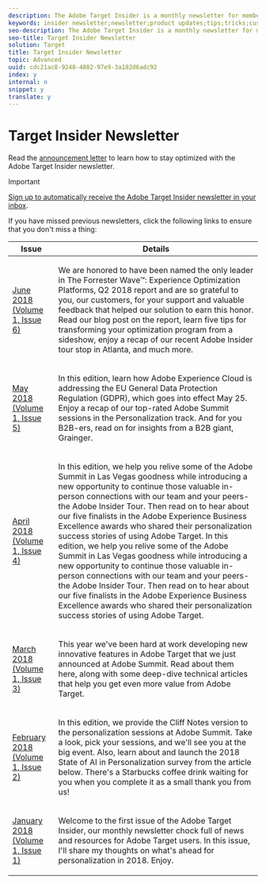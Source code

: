 ```yaml
---
description: The Adobe Target Insider is a monthly newsletter for members of the Adobe Target community. Learn about product updates and future plans, personalization and optimization tips and tricks, customer successes, upcoming events, information-filled white papers, popular blog posts, and more.
keywords: insider newsletter;newsletter;product updates;tips;tricks;customer success stories;success story;blogs
seo-description: The Adobe Target Insider is a monthly newsletter for members of the Adobe Target community. Learn about product updates and future plans, personalization and optimization tips and tricks, customer successes, upcoming events, information-filled white papers, popular blog posts, and more.
seo-title: Target Insider Newsletter
solution: Target
title: Target Insider Newsletter
topic: Advanced
uuid: cdc21ac8-9248-4802-97e9-3a182d6adc92
index: y
internal: n
snippet: y
translate: y
---
```


# Target Insider Newsletter

Read the [ announcement letter](https://theblog.adobe.com/stay-optimized-adobe-target-insider-newsletter/) to learn how to stay optimized with the Adobe Target Insider newsletter. 


>[!IMPORTANT]
>
>[ Sign up to automatically receive the Adobe Target Insider newsletter in your inbox](https://www.adobe.com/subscription/adobe_target_newsletter.html). 



If you have missed previous newsletters, click the following links to ensure that you don't miss a thing: 



<table id="table_F52EBE8CCAC344268A22248E3207916F"> 
 <thead> 
  <tr> 
   <th colname="col1" class="entry"> Issue </th> 
   <th colname="col2" class="entry"> Details </th> 
  </tr>
 </thead>
 <tbody> 
  <tr> 
   <td colname="col1"> <p><a href="http://m.messages.adobe.com/rest/head/mirrorPage/@9hfJmMbdVctAma_Ylarpy1J8yxKovpv0Ir2mtII1o9LY9Vx-yD5ErE52GU0rvvvJU1C99FzQWFyqf2zHrBTcwlmSo7z4jMgjEH4-nVUdQS4XIfM3.html" format="html" scope="external"> June 2018 (Volume 1, Issue 6)</a> </p> </td> 
   <td colname="col2"> <p>We are honored to have been named the only leader in The Forrester Wave™: Experience Optimization Platforms, Q2 2018 report and are so grateful to you, our customers, for your support and valuable feedback that helped our solution to earn this honor. Read our blog post on the report, learn five tips for transforming your optimization program from a sideshow, enjoy a recap of our recent Adobe Insider tour stop in Atlanta, and much more. </p> </td> 
  </tr> 
  <tr> 
   <td colname="col1"> <p><a href="https://marketing.adobe.com/resources/help/en_US/target/newsletters/newsletter-2018-may.html" format="html" scope="external"> May 2018 (Volume 1, Issue 5) </a> </p> </td> 
   <td colname="col2"> <p> In this edition, learn how Adobe Experience Cloud is addressing the EU General Data Protection Regulation (GDPR), which goes into effect May 25. Enjoy a recap of our top-rated Adobe Summit sessions in the Personalization track. And for you B2B-ers, read on for insights from a B2B giant, Grainger. </p> </td> 
  </tr> 
  <tr> 
   <td colname="col1"> <p><a href="https://marketing.adobe.com/resources/help/en_US/target/newsletters/newsletter-2018-april.html" format="html" scope="external"> April 2018 (Volume 1, Issue 4) </a> </p> </td> 
   <td colname="col2"> <p>In this edition, we help you relive some of the Adobe Summit in Las Vegas goodness while introducing a new opportunity to continue those valuable in-person connections with our team and your peers-the Adobe Insider Tour. Then read on to hear about our five finalists in the Adobe Experience Business Excellence awards who shared their personalization success stories of using Adobe Target. In this edition, we help you relive some of the Adobe Summit in Las Vegas goodness while introducing a new opportunity to continue those valuable in-person connections with our team and your peers-the Adobe Insider Tour. Then read on to hear about our five finalists in the Adobe Experience Business Excellence awards who shared their personalization success stories of using Adobe Target. </p> </td> 
  </tr> 
  <tr> 
   <td colname="col1"> <p><a href="https://marketing.adobe.com/resources/help/en_US/target/newsletters/newsletter-2018-march.html" format="html" scope="external"> March 2018 (Volume 1, Issue 3)</a> </p> </td> 
   <td colname="col2"> <p>This year we've been hard at work developing new innovative features in Adobe Target that we just announced at Adobe Summit. Read about them here, along with some deep-dive technical articles that help you get even more value from Adobe Target. </p> </td> 
  </tr> 
  <tr> 
   <td colname="col1"> <p><a href="https://marketing.adobe.com/resources/help/en_US/target/newsletters/newsletter-2018-february.html" format="html" scope="external"> February 2018 (Volume 1, Issue 2)</a> </p> </td> 
   <td colname="col2"> <p>In this edition, we provide the Cliff Notes version to the personalization sessions at Adobe Summit. Take a look, pick your sessions, and we'll see you at the big event. Also, learn about and launch the 2018 State of AI in Personalization survey from the article below. There's a Starbucks coffee drink waiting for you when you complete it as a small thank you from us! </p> </td> 
  </tr> 
  <tr> 
   <td colname="col1"> <p><a href="https://marketing.adobe.com/resources/help/en_US/target/newsletters/newsletter-2018-january.html" format="html" scope="external"> January 2018 (Volume 1, Issue 1)</a> </p> </td> 
   <td colname="col2"> <p>Welcome to the first issue of the Adobe Target Insider, our monthly newsletter chock full of news and resources for Adobe Target users. In this issue, I'll share my thoughts on what's ahead for personalization in 2018. Enjoy. </p> </td> 
  </tr> 
 </tbody> 
</table>

